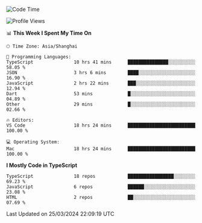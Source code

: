<!--START_SECTION:waka-->
![Code Time](http://img.shields.io/badge/Code%20Time-5%2C894%20hrs%2023%20mins-blue)

![Profile Views](http://img.shields.io/badge/Profile%20Views-0-blue)

📊 **This Week I Spent My Time On** 

```text
🕑︎ Time Zone: Asia/Shanghai

💬 Programming Languages: 
TypeScript               10 hrs 41 mins      ███████████████░░░░░░░░░░   58.05 % 
JSON                     3 hrs 6 mins        ████░░░░░░░░░░░░░░░░░░░░░   16.90 % 
JavaScript               2 hrs 22 mins       ███░░░░░░░░░░░░░░░░░░░░░░   12.94 % 
Dart                     53 mins             █░░░░░░░░░░░░░░░░░░░░░░░░   04.89 % 
Other                    29 mins             █░░░░░░░░░░░░░░░░░░░░░░░░   02.66 % 

🔥 Editors: 
VS Code                  18 hrs 24 mins      █████████████████████████   100.00 % 

💻 Operating System: 
Mac                      18 hrs 24 mins      █████████████████████████   100.00 % 
```

**I Mostly Code in TypeScript** 

```text
TypeScript               18 repos            █████████████████░░░░░░░░   69.23 % 
JavaScript               6 repos             ██████░░░░░░░░░░░░░░░░░░░   23.08 % 
HTML                     2 repos             ██░░░░░░░░░░░░░░░░░░░░░░░   07.69 % 
```




 Last Updated on 25/03/2024 22:09:19 UTC
<!--END_SECTION:waka-->
